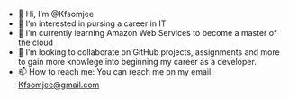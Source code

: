 - 👋 Hi, I’m @Kfsomjee
- 👀 I’m interested in pursing a career in IT 
- 🌱 I’m currently learning Amazon Web Services to become a master of the cloud
- 💞️ I’m looking to collaborate on GitHub projects, assignments and more to gain more knowlege into beginning my career as a developer.
- 📫 How to reach me: You can reach me on my email: Kfsomjee@gmail.com

<!---
Kfsomjee/Kfsomjee is a ✨ special ✨ repository because its `README.md` (this file) appears on your GitHub profile.
You can click the Preview link to take a look at your changes.
--->
